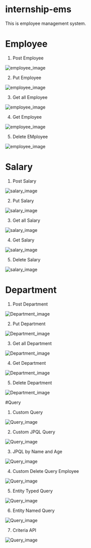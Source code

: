 # internship-ems
This is employee management system.

# Employee

1. Post Employee

![employee_image](./snapshots/addEmployee.png)

2. Put Employee

![employee_image](./snapshots/updateEmployee.png)

3. Get all Employee

![employee_image](./snapshots/getAllEmployees.png)

4. Get Employee

![employee_image](./snapshots/getEmployeeByID.png)

5. Delete EMployee

![employee_image](./snapshots/deleteEmployee.png)


# Salary

1. Post Salary

![salary_image](./snapshots/addSalary.png)

2. Put Salary

![salary_image](./snapshots/updateSalary.png)

3. Get all Salary

![salary_image](./snapshots/getAllSalary.png)

4. Get Salary

![salary_image](./snapshots/getSalaryByID.png)

5. Delete Salary

![salary_image](./snapshots/deleteSalary.png)


# Department

1. Post Department

![Department_image](./snapshots/addDepartmernt.png)

2. Put  Department

![Department_image](./snapshots/updateDepartment.png)

3. Get all  Department

![Department_image](./snapshots/getAllDepartment.png)

4. Get  Department

![Department_image](./snapshots/getDepartmentByID.png)

5. Delete  Department

![Department_image](./snapshots/deleteDepartment.png)


#Query
1. Custom Query

![Query_image](./snapshots/customQuery.png)

2. Custom JPQL Query

![Query_image](./snapshots/customJPQLQuery.png)

3. JPQL by Name and Age

![Query_image](./snapshots/JPQLName&Age.png)

4. Custom Delete Query Employee

![Query_image](./snapshots/customDeleteEmployee.png)

5. Entity Typed Query

![Query_image](./snapshots/entityTypedQuery.png)

6. Entity Named Query

![Query_image](./snapshots/entityNamedQuery.png)

7. Criteria API

![Query_image](./snapshots/criteriaAPI.png)